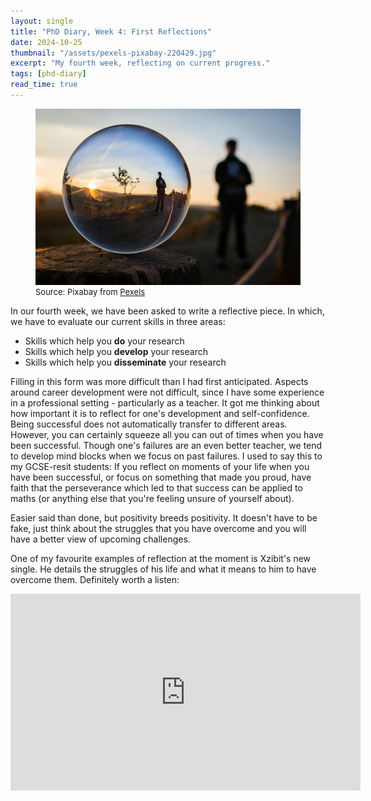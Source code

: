 ```yaml
---
layout: single
title: "PhD Diary, Week 4: First Reflections"
date: 2024-10-25
thumbnail: "/assets/pexels-pixabay-220429.jpg"
excerpt: "My fourth week, reflecting on current progress."
tags: [phd-diary]
read_time: true
---
```

<script src="https://polyfill.io/v3/polyfill.min.js?features=es6"></script>
<script id="MathJax-script" async src="https://cdn.jsdelivr.net/npm/mathjax@3/es5/tex-mml-chtml.js"></script>
<script type="text/javascript" async
  src="https://cdnjs.cloudflare.com/ajax/libs/mathjax/2.7.7/MathJax.js?config=TeX-MML-AM_CHTML">
</script>
<figure>
  <img src="/assets/pexels-pixabay-220429.jpg" alt="Forced Perspective Selective Focus Photography of Man Inside the Ball
" title="Forced Perspective Selective Focus Photography of Man Inside the Ball." style="width=100%;">
  <figcaption style="font-size: small;">Source: Pixabay from <a href = "[https://www.pexels.com/photo/close-up-of-microscope-256262/](https://www.pexels.com/photo/forced-perspective-selective-focus-photography-of-man-inside-the-ball-220429/)">Pexels</a></figcaption></figure>
In our fourth week, we have been asked to write a reflective piece. In which, we have to evaluate our current skills in three areas:


- Skills which help you **do** your research
- Skills which help you **develop** your research
- Skills which help you **disseminate** your research


Filling in this form was more difficult than I had first anticipated. Aspects around career development were not difficult, since I have some experience in a professional setting - particularly as a teacher. It got me thinking about how important it is to reflect for one's development and self-confidence. Being successful does not automatically transfer to different areas. However, you can certainly squeeze all you can out of times when you have been successful. Though one's failures are an even better teacher, we tend to develop mind blocks when we focus on past failures. I used to say this to my GCSE-resit students: If you reflect on moments of your life when you have been successful, or focus on something that made you proud, have faith that the perseverance which led to that success can be applied to maths (or anything else that you're feeling unsure of yourself about).

Easier said than done, but positivity breeds positivity. It doesn't have to be fake, just think about the struggles that you have overcome and you will have a better view of upcoming challenges.

One of my favourite examples of reflection at the moment is Xzibit's new single. He details the struggles of his life and what it means to him to have overcome them. Definitely worth a listen:

<iframe width="560" height="315" src="https://www.youtube-nocookie.com/embed/PA6o5mheZKw?si=0ITYEtFa7AiVEUQm" title="YouTube video player" frameborder="0" allow="accelerometer; autoplay; clipboard-write; encrypted-media; gyroscope; picture-in-picture; web-share" referrerpolicy="strict-origin-when-cross-origin" allowfullscreen></iframe>

